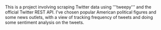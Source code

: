 This is a project involving scraping Twitter data using '''tweepy''' and the official Twitter REST API. I've chosen popular American political figures and some news outlets, with a view of tracking frequency of tweets and doing some sentiment analysis on the tweets.
